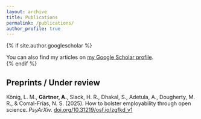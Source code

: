```yaml
---
layout: archive
title: Publications
permalink: /publications/
author_profile: true
---
```


{% if site.author.googlescholar %}
  <div class="wordwrap">You can also find my articles on <a href="{{site.author.googlescholar}}">my Google Scholar profile</a>.</div>
{% endif %}

<div class="page__content">
  
## Preprints / Under review

König, L. M., **Gärtner, A.**, Slack, H. R., Dhakal, S., Adetula, A., Dougherty, M. R., & Corral-Frías, N. S. (2025). How to bolster employability through open science. _PsyArXiv._ [doi.org/10.31219/osf.io/zgfkd_v1](doi.org/10.31219/osf.io/zgfkd_v1)
  
</div>
